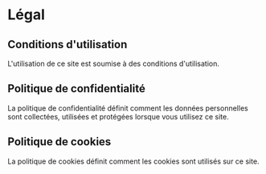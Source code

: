 # Légal

## Conditions d'utilisation

L'utilisation de ce site est soumise à des conditions d'utilisation.

## Politique de confidentialité

La politique de confidentialité définit comment les données personnelles sont collectées, utilisées et protégées lorsque vous utilisez ce site.

## Politique de cookies

La politique de cookies définit comment les cookies sont utilisés sur ce site.
